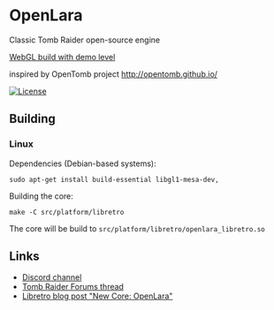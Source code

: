 # OpenLara
Classic Tomb Raider open-source engine

[WebGL build with demo level](http://xproger.info/projects/OpenLara/)

inspired by OpenTomb project http://opentomb.github.io/

[![License](https://img.shields.io/badge/License-BSD%202--Clause-orange.svg)](https://opensource.org/licenses/BSD-2-Clause)  

## Building

### Linux

Dependencies (Debian-based systems):
```
sudo apt-get install build-essential libgl1-mesa-dev,
```

Building the core:
```
make -C src/platform/libretro 
```

The core will be build to `src/platform/libretro/openlara_libretro.so`

## Links
* [Discord channel](https://discord.gg/EF8JaQB)
* [Tomb Raider Forums thread](http://www.tombraiderforums.com/showthread.php?t=216618)
* [Libretro blog post "New Core: OpenLara"](https://www.libretro.com/index.php/new-core-openlara-windowslinux/)

